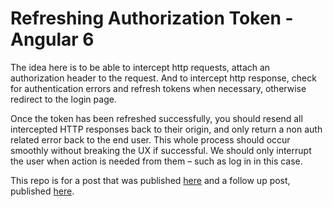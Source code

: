 # Refreshing Authorization Token - Angular 6

The idea here is to be able to intercept http requests, attach an authorization header to the request. And to intercept http response, check for authentication errors and refresh tokens when necessary, otherwise redirect to the login page.

Once the token has been refreshed successfully, you should resend all intercepted HTTP responses back to their origin, and only return a non auth related error back to the end user. This whole process should occur smoothly without breaking the UX if successful. We should only interrupt the user when action is needed from them – such as log in in this case.

This repo is for a post that was published [here](https://theinfogrid.com/tech/developers/angular/refreshing-authorization-tokens-angular-6) and a follow up post, published [here](https://theinfogrid.com/tech/developers/angular/attaching-authorization-token-angular-6/).

